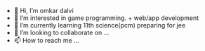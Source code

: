 - 👋 Hi, I’m omkar dalvi
- 👀 I’m interested in  game programming. + web/app development
- 🌱 I’m currently learning  11th science(pcm) preparing for jee
- 💞️ I’m looking to collaborate on ...
- 📫 How to reach me ...

<!---
omkardalvi1234/omkardalvi1234 is a ✨ special ✨ repository because its `README.md` (this file) appears on your GitHub profile.
You can click the Preview link to take a look at your changes.
--->
